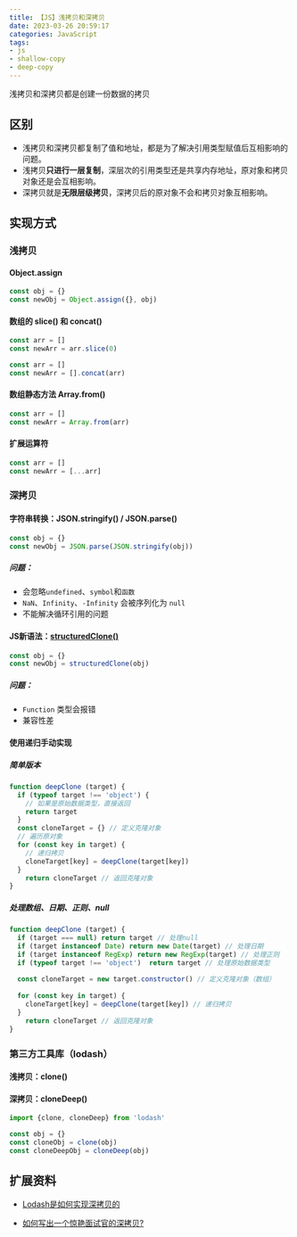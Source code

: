 ```yaml
---
title: 【JS】浅拷贝和深拷贝
date: 2023-03-26 20:59:17
categories: JavaScript
tags: 
- js
- shallow-copy
- deep-copy
---
```


浅拷贝和深拷贝都是创建一份数据的拷贝

## 区别

- 浅拷贝和深拷贝都复制了值和地址，都是为了解决引用类型赋值后互相影响的问题。
- 浅拷贝**只进行一层复制**，深层次的引用类型还是共享内存地址，原对象和拷贝对象还是会互相影响。
- 深拷贝就是**无限层级拷贝**，深拷贝后的原对象不会和拷贝对象互相影响。

<!-- more -->

## 实现方式

### 浅拷贝

#### Object.assign

```js
const obj = {}
const newObj = Object.assign({}, obj)
```

#### 数组的 slice() 和 concat()

```js
const arr = []
const newArr = arr.slice(0)
```

```js
const arr = []
const newArr = [].concat(arr)
```

#### 数组静态方法 Array.from()

```js
const arr = []
const newArr = Array.from(arr)
```

#### 扩展运算符

```js
const arr = []
const newArr = [...arr]
```



### 深拷贝

#### 字符串转换：JSON.stringify() / JSON.parse()

```js
const obj = {}
const newObj = JSON.parse(JSON.stringify(obj))
```

##### 问题：

- 会忽略`undefined`、`symbol`和`函数`
- `NaN`、`Infinity`、`-Infinity` 会被序列化为 `null`
- 不能解决循环引用的问题

#### JS新语法：[structuredClone()](https://developer.mozilla.org/en-US/docs/Web/API/structuredClone)

```js
const obj = {}
const newObj = structuredClone(obj)
```

##### 问题：

- `Function` 类型会报错
- 兼容性差

#### 使用递归手动实现

##### 简单版本

```js
function deepClone (target) {
  if (typeof target !== 'object') {
    // 如果是原始数据类型，直接返回
    return target
  }
  const cloneTarget = {} // 定义克隆对象
  // 遍历原对象
  for (const key in target) {
    // 递归拷贝
    cloneTarget[key] = deepClone(target[key])
  }
 	return cloneTarget // 返回克隆对象
}
```

##### 处理数组、日期、正则、null

```js
function deepClone (target) {
  if (target === null) return target // 处理null
  if (target instanceof Date) return new Date(target) // 处理日期
  if (target instanceof RegExp) return new RegExp(target) // 处理正则
  if (typeof target !== 'object')  return target // 处理原始数据类型
  
  const cloneTarget = new target.constructor() // 定义克隆对象（数组）
 
  for (const key in target) {
    cloneTarget[key] = deepClone(target[key]) // 递归拷贝
  }
 	return cloneTarget // 返回克隆对象
}
```



### 第三方工具库（lodash）

#### 浅拷贝：clone()

#### 深拷贝：cloneDeep()

```js
import {clone, cloneDeep} from 'lodash'

const obj = {}
const cloneObj = clone(obj)
const cloneDeepObj = cloneDeep(obj)
```



## 扩展资料

- [Lodash是如何实现深拷贝的](https://juejin.cn/post/6844903775283445767#heading-5)

- [如何写出一个惊艳面试官的深拷贝?](https://juejin.cn/post/6844903929705136141#heading-7)
